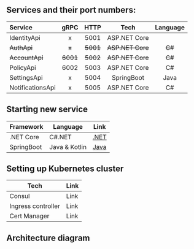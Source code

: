 ## Services and their port numbers:
| Service  | gRPC | HTTP | Tech | Language |
| :------- | :--: | :--: | :--: | :--: |
| IdentityApi | x | 5001 | ASP.NET Core |
| ~~AuthApi~~  | ~~x~~ | ~~5001~~ | ~~ASP.NET Core~~ | ~~C#~~ |
| ~~AccountApi~~ | ~~6001~~ | ~~5002~~ | ~~ASP.NET Core~~ | ~~C#~~ |
| PolicyApi | 6002 | 5003 | ASP.NET Core | C# |
| SettingsApi | x | 5004 | SpringBoot | Java |
| NotificationsApi | x | 5005 | ASP.NET Core | C# |

## Starting new service
| Framework | Language | Link |
| ---- | ---- | ---- |
| .NET Core | C#.NET | [.NET](https://github.com/itsbibeksaini/docs/blob/main/DotNet/README.md) |
| SpringBoot | Java & Kotlin | [Java](https://github.com/itsbibeksaini/docs/blob/main/SpringBoot/README.md) | 

## Setting up Kubernetes cluster
| Tech | Link |
| ---- | ---- |
| Consul | Link |
| Ingress controller | Link |
| Cert Manager | Link |

## Architecture diagram
